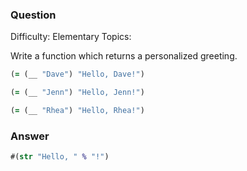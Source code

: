 ### Question

Difficulty:	Elementary
Topics:	


Write a function which returns a personalized greeting.

```clojure
(= (__ "Dave") "Hello, Dave!")

(= (__ "Jenn") "Hello, Jenn!")

(= (__ "Rhea") "Hello, Rhea!")
```

### Answer

```clojure
#(str "Hello, " % "!")
```
